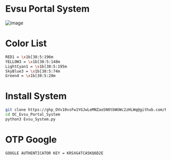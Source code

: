 # Evsu Portal System
![image](https://github.com/user-attachments/assets/57f2a18a-6d77-483c-9c3f-9a5df7ff5e9f)

# Color List
```sh
RED1 = \x1b[38:5:196m
YELLOW3 = \x1b[38:5:148m
LightCyan1 = \x1b[38:5:195m
SkyBlue3 = \x1b[38:5:74m
Green4 = \x1b[38:5:28m
```
# Install System
```sh
git clone https://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@github.com/FoowsIsBack/OC_Evsu_Portal_System.git
cd OC_Evsu_Portal_System
python3 Evsu_System.py
```
# OTP Google
```sh
GOOGLE AUTHENTICATOR KEY = KRSXG4TCA5KQ6D2E
```
